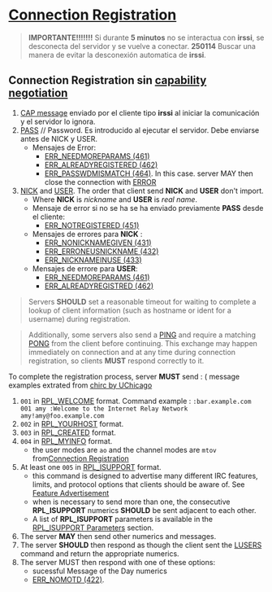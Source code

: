 # [Connection Registration](https://modern.ircdocs.horse/#connection-registration)

 > **IMPORTANTE!!!!!!!** Si durante **5 minutos** no se interactua con **irssi**, se desconecta del servidor y se vuelve a conectar.
 > **250114** Buscar una manera de evitar la desconexión automatica de **irssi**.

## Connection Registration sin [capability negotiation](https://modern.ircdocs.horse/#capability-negotiation)

1. [CAP message](https://modern.ircdocs.horse/#cap-message) enviado por el cliente tipo **irssi** al iniciar la comunicación y el servidor lo ignora.
2. [PASS](https://modern.ircdocs.horse/#pass-message)			// Password. Es introducido al ejecutar el servidor. Debe enviarse antes de NICK y USER.
	- Mensajes de Error:
		- [ERR_NEEDMOREPARAMS (461)](https://modern.ircdocs.horse/#errneedmoreparams-461)
    	- [ERR_ALREADYREGISTERED (462)](https://modern.ircdocs.horse/#erralreadyregistered-462)
    	- [ERR_PASSWDMISMATCH (464)](https://modern.ircdocs.horse/#errpasswdmismatch-464). In this case. server MAY then close the connection with [ERROR](https://modern.ircdocs.horse/#error-message)
3. [NICK](https://modern.ircdocs.horse/#nick-message) and [USER](https://modern.ircdocs.horse/#user-message). The order that client send **NICK** and **USER** don't import. 
	- Where **NICK** is *nickname* and **USER** is *real name*.
	- Mensaje de error si no se ha se ha enviado previamente **PASS** desde el cliente:
		- [ERR_NOTREGISTERED (451)](https://modern.ircdocs.horse/#errnotregistered-451)
	- Mensajes de errores para **NICK** :
		- [ERR_NONICKNAMEGIVEN (431)](https://modern.ircdocs.horse/#errnonicknamegiven-431)
		- [ERR_ERRONEUSNICKNAME (432)](https://modern.ircdocs.horse/#errerroneusnickname-432)
		- [ERR_NICKNAMEINUSE (433)](https://modern.ircdocs.horse/#errnicknameinuse-433)
	- Mensajes de errore para **USER**:
		- [ERR_NEEDMOREPARAMS (461)](https://modern.ircdocs.horse/#errneedmoreparams-461)
		- [ERR_ALREADYREGISTRED (462)](https://modern.ircdocs.horse/#erralreadyregistered-462)

> Servers **SHOULD** set a reasonable timeout for waiting to complete a lookup of client information (such as hostname or ident for a username) during registration.  

> Additionally, some servers also send a [PING](https://modern.ircdocs.horse/#ping-message) and require a matching [PONG](https://modern.ircdocs.horse/#pong-message) from the client before continuing. This exchange may happen immediately on connection and at any time during connection registration, so clients **MUST** respond correctly to it.

To complete the registration process, server **MUST** send : ( message examples extrated from [chirc by UChicago](https://chi.cs.uchicago.edu/chirc/irc_examples.html)
1. `001` in [RPL_WELCOME](https://modern.ircdocs.horse/#rplwelcome-001) format. Command example : `:bar.example.com 001 amy :Welcome to the Internet Relay Network amy!amy@foo.example.com`
2. `002` in [RPL_YOURHOST](https://modern.ircdocs.horse/#rplyourhost-002) format.
3. `003` in [RPL_CREATED](https://modern.ircdocs.horse/#rplcreated-003) format.
4. `004` in [RPL_MYINFO](https://modern.ircdocs.horse/#rplmyinfo-004) format.
	- the user modes are `ao` and the channel modes are `mtov` from[Connection Registration](https://chi.cs.uchicago.edu/chirc/assignment2.html#connection-registration)
5. At least one `005` in [RPL_ISUPPORT](https://modern.ircdocs.horse/#rplisupport-005) format.
	- this command is designed to advertise many different IRC features, limits, and protocol options that clients should be aware of. See [Feature Advertisement](https://modern.ircdocs.horse/#motd-message)
	- when is necessary to send more than one, the consecutive **RPL_ISUPPORT** numerics **SHOULD** be sent adjacent to each other.
	- A list of **RPL_ISUPPORT** parameters is available in the [RPL_ISUPPORT Parameters](https://modern.ircdocs.horse/#rplisupport-parameters) section.
6. The server **MAY** then send other numerics and messages.
7. The server **SHOULD** then respond as though the client sent the [LUSERS](https://modern.ircdocs.horse/#lusers-message) command and return the appropriate numerics.
8. The server MUST then respond with one of these options:
	- sucessful Message of the Day numerics
	- [ERR_NOMOTD (422)](https://modern.ircdocs.horse/#errnomotd-422). 

